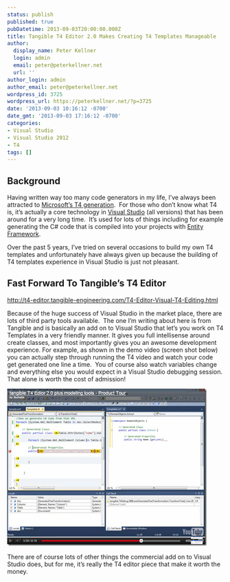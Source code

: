 ```yaml
---
status: publish
published: true
pubDatetime: 2013-09-03T20:00:00.000Z
title: Tangible T4 Editor 2.0 Makes Creating T4 Templates Manageable
author:
  display_name: Peter Kellner
  login: admin
  email: peter@peterkellner.net
  url: ''
author_login: admin
author_email: peter@peterkellner.net
wordpress_id: 3725
wordpress_url: https://peterkellner.net/?p=3725
date: '2013-09-03 10:16:12 -0700'
date_gmt: '2013-09-03 17:16:12 -0700'
categories:
- Visual Studio
- Visual Studio 2012
- T4
tags: []
---
```

<h2>Background</h2>
<p>Having written way too many code generators in my life, I’ve always been attracted to <a href="http://msdn.microsoft.com/en-us/library/vstudio/bb126445.aspx">Microsoft’s T4 generation</a>.&#160; For those who don’t know what T4 is, it’s actually a core technology in <a href="http://www.microsoft.com/visualstudio/eng/">Visual Studio</a> (all versions) that has been around for a very long time.&#160; It’s used for lots of things including for example generating the C# code that is compiled into your projects with <a href="http://msdn.microsoft.com/en-us/data/ef.aspx">Entity Framework</a>.</p>
<p>Over the past 5 years, I’ve tried on several occasions to build my own T4 templates and unfortunately have always given up because the building of T4 templates experience in Visual Studio is just not pleasant.</p>
<h2>Fast Forward To Tangible’s T4 Editor</h2>
<p><a href="http://t4-editor.tangible-engineering.com/T4-Editor-Visual-T4-Editing.html">http://t4-editor.tangible-engineering.com/T4-Editor-Visual-T4-Editing.html</a></p>
<p>Because of the huge success of Visual Studio in the market place, there are lots of third party tools available.&#160; The one I’m writing about here is from Tangible and is basically an add on to Visual Studio that let’s you work on T4 Templates in a very friendly manner. It gives you full intellisense around create classes, and most importantly gives you an awesome development experience. For example, as shown in the demo video (screen shot below) you can actually step through running the T4 video and watch your code get generated one line a time.&#160; You of course also watch variables change and everything else you would expect in a Visual Studio debugging session. That alone is worth the cost of admission!</p>
<p><a href="http://t4-editor.tangible-engineering.com/T4GettingStartedVS2012.aspx"><img title="image" style="border-top: 0px; border-right: 0px; border-bottom: 0px; border-left: 0px; display: inline" border="0" alt="image" src="/wp/wp-content/uploads/2013/09/image.png" width="465" height="366" /></a> </p>
<p>There are of course lots of other things the commercial add on to Visual Studio does, but for me, it’s really the T4 editor piece that make it worth the money.</p>
